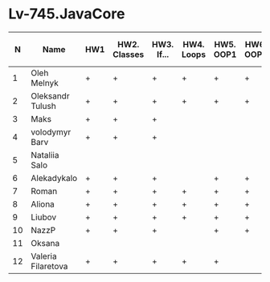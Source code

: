 # Lv-745.JavaCore

N|Name| HW1 | HW2. Classes|HW3. If...|HW4. Loops|HW5. OOP1 |HW6. OOP2 |HW7. Inner classes| HW8. Collection1 | HW9. Collection2|HW10. String|HW11. Exception |HW12. Java8.1 |HW13. Java8.2 | HW14. Threads | HW15. IO
--|--|--|--|--|--|--|--|--|--|--|--|--|--|--|--|--
1|Oleh Melnyk|+|+|+|+|+|+|+|+|+|+|+|+|  
2|Oleksandr Tulush|+|+|+|+|+|+|+|+|+|+|+|+|+|+  
3|Maks|+|+|+||||||||||  
4|volodymyr Barv|+|+|+||||||||||  
5|Nataliia Salo|||||||||||||  
6|Alekadykalo|+|+|+||+|+|+|+||.|||  
7|Roman|+|+|+|+|+|+|+|+|+|+|+|+|+|+|+ 
8|Aliona|+|+|+|+|+|+|+|+|+|+|+|+|+|+  
9|Liubov|+|+|+|+|+|+||+|+|+|+|+|+|+|+ 
10|NazzP|+|+|+||+|+|+|+|+|+|+|+|+|+  
11|Oksana|||||||||||||  
12|Valeria Filaretova|+|+|+|+|+||||||||
